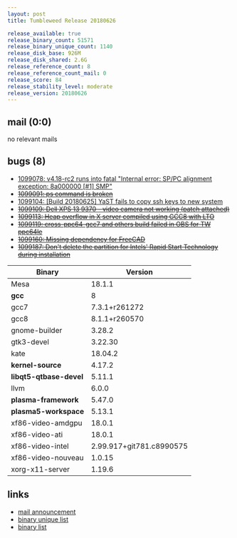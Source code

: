 ```yaml
---
layout: post
title: Tumbleweed Release 20180626

release_available: true
release_binary_count: 51571
release_binary_unique_count: 1140
release_disk_base: 926M
release_disk_shared: 2.6G
release_reference_count: 8
release_reference_count_mail: 0
release_score: 84
release_stability_level: moderate
release_version: 20180626
---
```


## mail (0:0)

no relevant mails

## bugs (8)

<!--more-->

- [1099078: v4.18-rc2 runs into fatal "Internal error: SP/PC alignment exception: 8a000000 \[#1\] SMP"](https://bugzilla.opensuse.org/show_bug.cgi?id=1099078)
- ~~[1099091: ps command is broken](https://bugzilla.opensuse.org/show_bug.cgi?id=1099091)~~
- [1099104: \[Build 20180625\] YaST fails to copy ssh keys to new system](https://bugzilla.opensuse.org/show_bug.cgi?id=1099104)
- ~~[1099109: Dell XPS 13 9370 - video camera not working (patch attached)](https://bugzilla.opensuse.org/show_bug.cgi?id=1099109)~~
- ~~[1099113: Heap overflow in X server compiled using GCC8 with LTO](https://bugzilla.opensuse.org/show_bug.cgi?id=1099113)~~
- ~~[1099119: cross-ppc64-gcc7 and others build failed in OBS for TW ppc64le](https://bugzilla.opensuse.org/show_bug.cgi?id=1099119)~~
- ~~[1099160: Missing dependency for FreeCAD](https://bugzilla.opensuse.org/show_bug.cgi?id=1099160)~~
- ~~[1099187: Don't delete the partition for Intels' Rapid Start Technology during installation](https://bugzilla.opensuse.org/show_bug.cgi?id=1099187)~~

Binary | Version
--- | ---
Mesa | 18.1.1
**gcc** | 8
gcc7 | 7.3.1+r261272
gcc8 | 8.1.1+r260570
gnome-builder | 3.28.2
gtk3-devel | 3.22.30
kate | 18.04.2
**kernel-source** | 4.17.2
**libqt5-qtbase-devel** | 5.11.1
llvm | 6.0.0
**plasma-framework** | 5.47.0
**plasma5-workspace** | 5.13.1
xf86-video-amdgpu | 18.0.1
xf86-video-ati | 18.0.1
xf86-video-intel | 2.99.917+git781.c8990575
xf86-video-nouveau | 1.0.15
xorg-x11-server | 1.19.6

## links

- [mail announcement](https://lists.opensuse.org/opensuse-factory/2018-06/msg00349.html)
- [binary unique list](http://download.tumbleweed.boombatower.com/20180626/rpm.unique.list)
- [binary list](http://download.tumbleweed.boombatower.com/20180626/rpm.list)
